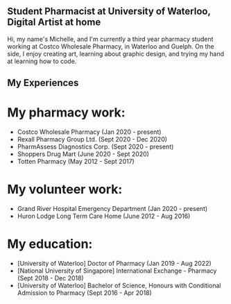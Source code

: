 ## Student Pharmacist at University of Waterloo, Digital Artist at home

Hi, my name's Michelle, and I'm currently a third year pharmacy student working at Costco Wholesale Pharmacy, in Waterloo and Guelph. On the side, I enjoy creating art, learning about graphic design, and trying my hand at learning how to code.

## My Experiences

# My pharmacy work:
- Costco Wholesale Pharmacy (Jan 2020 - present)
- Rexall Pharmacy Group Ltd. (Sept 2020 - Dec 2020)
- PharmAssess Diagnostics Corp. (Sept 2020 - present)
- Shoppers Drug Mart (June 2020 - Sept 2020)
- Totten Pharmacy (May 2012 - Sept 2017)

# My volunteer work:
- Grand River Hospital Emergency Department (Jan 2020 - present)
- Huron Lodge Long Term Care Home (June 2012 - Aug 2016)

# My education:
- [University of Waterloo] Doctor of Pharmacy (Jan 2019 - Aug 2022)
- [National University of Singapore] International Exchange - Pharmacy (Sept 2018 - Dec 2018)
- [University of Waterloo] Bachelor of Science, Honours with Conditional Admission to Pharmacy (Sept 2016 - Apr 2018)
